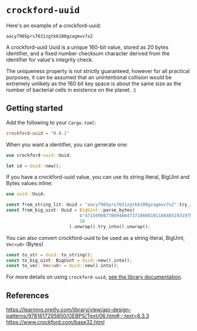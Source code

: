 # `crockford-uuid`

Here's an example of a crockford-uuid:

```text
aacy7965prs7631zgtk6100gzagmvv7x2
```

A crockford-uuid Uuid is a unique 160-bit value, stored as 20 bytes identifier,
and a fixed number checksum character derived from the identifier for value's
integrity check.

The uniqueness property is not strictly guaranteed, however for all
practical purposes, it can be assumed that an unintentional collision would
be extremely unlikely as the 160 bit key space is about the same size as
the number of bacterial cells in existence on the planet. :)

## Getting started

Add the following to your `Cargo.toml`:

```toml
crockford-uuid = "0.0.1"
```

When you want a identifier, you can generate one:

```rust
use crockford-uuid::Uuid;

let id = Uuid::new();
```

If you have a crockford-uuid value, you can use its string literal, BigUint and Bytes values inline:

```rust
use uuid::Uuid;

const from_string_lit: Uuid = "aacy7965prs7631zgtk6100gzagmvv7x2".try_into().unwrap();
const from_big_uint: Uuid = BigUint::parse_bytes(
                            b"471569087780948647371060810118848519319753452797",
                            10
                        ).unwrap().try_into().unwrap();
```

You can also convert crockford-uuid to be used as a string literal, BigUint, `Vec<u8>` (Bytes)

```rust
const to_str = Uuid::to_string();
const to_big_uint: BigUint = Uuid::new().into();
const to_vec: Vec<u8> = Uuid::new().into();
```

For more details on using `crockford-uuid`, [see the library documentation](https://docs.rs/crockford-uuid).

## References

https://learning.oreilly.com/library/view/api-design-patterns/9781617295850/OEBPS/Text/06.htm#:-:text=6.3.3
https://www.crockford.com/base32.html
